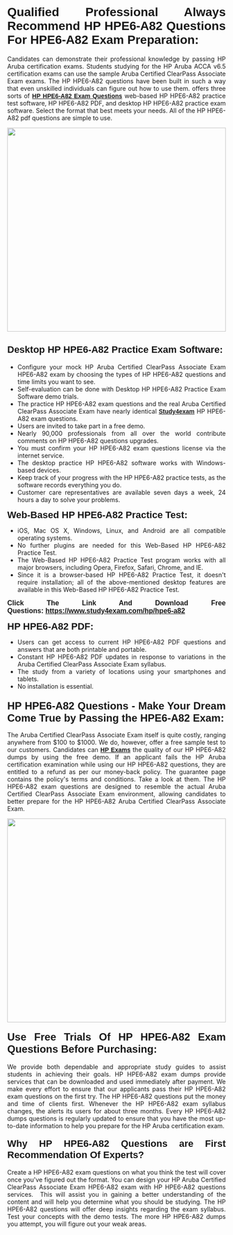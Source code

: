 <h1 style="text-align: justify;"><span style="font-family:Verdana,Geneva,sans-serif;"><strong>Qualified Professional Always Recommend HP HPE6-A82 Questions For HPE6-A82 Exam Preparation:</strong></span></h1>

<p style="text-align: justify;">Candidates can demonstrate their professional knowledge by passing HP Aruba certification exams. Students studying for the HP Aruba ACCA v6.5 certification exams can use the sample Aruba Certified ClearPass Associate Exam exams. The HP HPE6-A82 questions have been built in such a way that even unskilled individuals can figure out how to use them. offers three sorts of <a href="https://www.study4exam.com/hp/hpe6-a82" target="_blank"><span style="font-family:Verdana,Geneva,sans-serif;"><strong>HP HPE6-A82 Exam Questions</strong></span></a> web-based HP HPE6-A82 practice test software, HP HPE6-A82 PDF, and desktop HP HPE6-A82 practice exam software. Select the format that best meets your needs. All of the HP HPE6-A82 pdf questions are simple to use.</p>

<p style="text-align: justify;"><a href="https://www.study4exam.com/hp/hpe6-a82"><img alt="" src="https://www.thequestionanswers.com/wp-content/uploads/2022/02/imgpsh_fullsize_anim-1.webp" style="width: 100%; height: 470px;" /></a></p>

<h2 style="text-align: justify;"><span style="font-family:Verdana,Geneva,sans-serif;"><strong><span style="font-size:22px;">Desktop HP HPE6-A82 Practice Exam Software:</span></strong></span></h2>

<ul>
	<li style="text-align: justify;">Configure your mock HP Aruba Certified ClearPass Associate Exam HPE6-A82 exam by choosing the types of HP HPE6-A82 questions and time limits you want to see.</li>
	<li style="text-align: justify;">Self-evaluation can be done with Desktop HP HPE6-A82 Practice Exam Software demo trials.</li>
	<li style="text-align: justify;">The practice HP HPE6-A82 exam questions and the real Aruba Certified ClearPass Associate Exam have nearly identical <a href="https://www.study4exam.com/" target="_blank"><span style="font-family:Verdana,Geneva,sans-serif;"><strong>Study4exam</strong></span></a> HP HPE6-A82 exam questions.</li>
	<li style="text-align: justify;">Users are invited to take part in a free demo.</li>
	<li style="text-align: justify;">Nearly 90,000 professionals from all over the world contribute comments on HP HPE6-A82 questions upgrades.</li>
	<li style="text-align: justify;">You must confirm your HP HPE6-A82 exam questions license via the internet service.</li>
	<li style="text-align: justify;">The desktop practice HP HPE6-A82 software works with Windows-based devices.</li>
	<li style="text-align: justify;">Keep track of your progress with the HP HPE6-A82 practice tests, as the software records everything you do.</li>
	<li style="text-align: justify;">Customer care representatives are available seven days a week, 24 hours a day to solve your problems.</li>
</ul>

<p style="text-align: justify;"><strong><span style="font-size:22px;"><span style="font-family:Verdana,Geneva,sans-serif;">Web-Based HP HPE6-A82 Practice Test:</span></span></strong></p>

<ul>
	<li style="text-align: justify;">iOS, Mac OS X, Windows, Linux, and Android are all compatible operating systems.</li>
	<li style="text-align: justify;">No further plugins are needed for this Web-Based HP HPE6-A82 Practice Test.</li>
	<li style="text-align: justify;">The Web-Based HP HPE6-A82 Practice Test program works with all major browsers, including Opera, Firefox, Safari, Chrome, and IE.</li>
	<li style="text-align: justify;">Since it is a browser-based HP HPE6-A82 Practice Test, it doesn't require installation; all of the above-mentioned desktop features are available in this Web-Based HP HPE6-A82 Practice Test.</li>
</ul>

<p style="text-align: justify;"><span style="font-size:16px;"><span style="font-family:Tahoma,Geneva,sans-serif;"><strong>Click The Link And Download Free Questions:</strong> <strong><a href="https://www.study4exam.com/hp/hpe6-a82" target="_blank">https://www.study4exam.com/hp/hpe6-a82</a></strong></span></span></p>

<p style="text-align: justify;"><strong><span style="font-size:22px;"><span style="font-family:Verdana,Geneva,sans-serif;">HP HPE6-A82 PDF:</span></span></strong></p>

<ul>
	<li style="text-align: justify;">Users can get access to current HP HPE6-A82 PDF questions and answers that are both printable and portable.</li>
	<li style="text-align: justify;">Constant HP HPE6-A82 PDF updates in response to variations in the Aruba Certified ClearPass Associate Exam syllabus.</li>
	<li style="text-align: justify;">The study from a variety of locations using your smartphones and tablets.</li>
	<li style="text-align: justify;">No installation is essential.</li>
</ul>

<h3 style="text-align: justify;"><span style="font-family:Verdana,Geneva,sans-serif;"><strong><span style="font-size:24px;">HP HPE6-A82 Questions - Make Your Dream Come True by Passing the HPE6-A82 Exam:</span></strong></span></h3>

<p style="text-align: justify;">The Aruba Certified ClearPass Associate Exam itself is quite costly, ranging anywhere from $100 to $1000. We do, however, offer a free sample test to our customers. Candidates can <a href="https://www.study4exam.com/hp-exams" target="_blank"><span style="font-family:Verdana,Geneva,sans-serif;"><strong>HP Exams</strong></span></a> the quality of our HP HPE6-A82 dumps by using the free demo. If an applicant fails the HP Aruba certification examination while using our HP HPE6-A82 questions, they are entitled to a refund as per our money-back policy. The guarantee page contains the policy's terms and conditions. Take a look at them. The HP HPE6-A82 exam questions are designed to resemble the actual Aruba Certified ClearPass Associate Exam environment, allowing candidates to better prepare for the HP HPE6-A82 Aruba Certified ClearPass Associate Exam.</p>

<p style="text-align: center;"><a href="https://www.study4exam.com/hp/hpe6-a82"><img alt="" src="https://www.thequestionanswers.com/wp-content/uploads/2022/02/imgpsh_fullsize_anim.webp" style="width: 100%; height: 470px;" /></a></p>

<h4 style="text-align: justify;"><span style="font-family:Verdana,Geneva,sans-serif;"><strong><span style="font-size:24px;">Use Free Trials Of HP HPE6-A82 Exam Questions Before Purchasing:</span></strong></span></h4>

<p style="text-align: justify;">We provide both dependable and appropriate study guides to assist students in achieving their goals. HP HPE6-A82 exam dumps provide services that can be downloaded and used immediately after payment. We make every effort to ensure that our applicants pass their HP HPE6-A82 exam questions on the first try. The HP HPE6-A82 questions put the money and time of clients first. Whenever the HP HPE6-A82 exam syllabus changes, the alerts its users for about three months. Every HP HPE6-A82 dumps questions is regularly updated to ensure that you have the most up-to-date information to help you prepare for the HP Aruba certification exam.</p>

<h4 style="text-align: justify;"><strong><span style="font-family:Verdana,Geneva,sans-serif;"><span style="font-size:22px;">Why HP HPE6-A82 Questions are First Recommendation Of Experts?</span></span></strong></h4>

<p style="text-align: justify;">Create a HP HPE6-A82 exam questions on what you think the test will cover once you've figured out the format. You can design your HP Aruba Certified ClearPass Associate Exam HPE6-A82 exam with HP HPE6-A82 questions services.  This will assist you in gaining a better understanding of the content and will help you determine what you should be studying. The HP HPE6-A82 questions will offer deep insights regarding the exam syllabus. Test your concepts with the demo tests. The more HP HPE6-A82 dumps you attempt, you will figure out your weak areas. </p>
